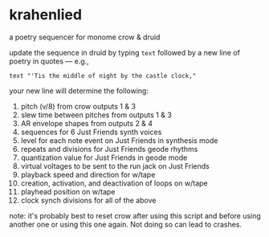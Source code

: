 # krahenlied
a poetry sequencer for monome crow &amp; druid

update the sequence in druid by typing ```text``` followed by a new line of poetry in quotes — e.g.,

```text "'Tis the middle of night by the castle clock,"```

your new line will determine the following:

1) pitch (v/8) from crow outputs 1 & 3
2) slew time between pitches from outputs 1 & 3
3) AR envelope shapes from outputs 2 & 4
4) sequences for 6 Just Friends synth voices
5) level for each note event on Just Friends in synthesis mode
6) repeats and divisions for Just Friends geode rhythms
7) quantization value for Just Friends in geode mode
8) virtual voltages to be sent to the run jack on Just Friends
9) playback speed and direction for w/tape
10) creation, activation, and deactivation of loops on w/tape
11) playhead position on w/tape
12) clock synch divisions for all of the above

note: it's probably best to reset crow after using this script and before using another one or using this one again. Not doing so can lead to crashes.
